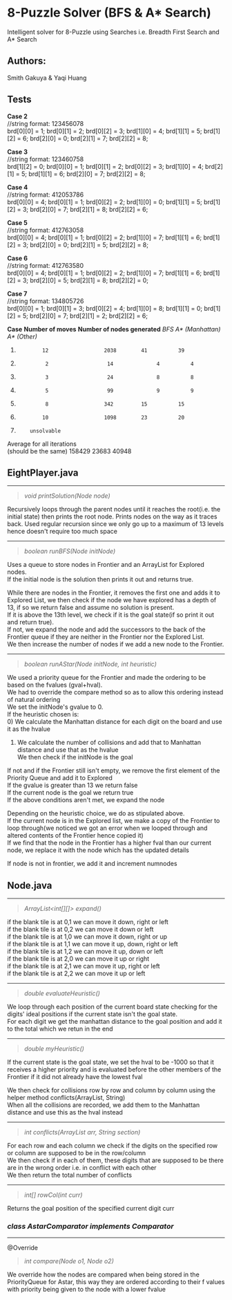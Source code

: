 # 8-Puzzle Solver (BFS & A* Search)

Intelligent solver for 8-Puzzle using Searches i.e. Breadth First Search and A* Search 

## Authors: 
Smith Gakuya & Yaqi Huang

## Tests
__Case 2__      
//string format: 123456078   
brd[0][0] = 1; brd[0][1] = 2; brd[0][2] = 3; brd[1][0] = 4; brd[1][1] = 5; brd[1][2] = 6; brd[2][0] = 0; brd[2][1] = 7; brd[2][2] = 8; 		

__Case 3__    
//string format: 123460758  	    	   
brd[1][2] = 0;  brd[0][0] = 1; brd[0][1] = 2; brd[0][2] = 3; brd[1][0] = 4; brd[2][1] = 5;  brd[1][1] = 6;  brd[2][0] = 7;  brd[2][2] = 8;		

__Case 4__		
//string format: 412053786			
brd[0][0] = 4;	brd[0][1] = 1;	brd[0][2] = 2;	brd[1][0] = 0;	brd[1][1] = 5;	brd[1][2] = 3;	brd[2][0] = 7;	brd[2][1] = 8;	brd[2][2] = 6;		

__Case 5__		
//string format: 412763058			
brd[0][0] = 4;	brd[0][1] = 1;	brd[0][2] = 2;	brd[1][0] = 7;	brd[1][1] = 6;	brd[1][2] = 3;	brd[2][0] = 0;	brd[2][1] = 5;	brd[2][2] = 8;		

__Case 6__		
//string format: 412763580			
brd[0][0] = 4;	brd[0][1] = 1;	brd[0][2] = 2;	brd[1][0] = 7;	brd[1][1] = 6;	brd[1][2] = 3;  brd[2][0] = 5;  brd[2][1] = 8;	brd[2][2] = 0;		

__Case 7__			
//string format: 134805726		
brd[0][0] = 1;	brd[0][1] = 3;  brd[0][2] = 4;	brd[1][0] = 8;	brd[1][1] = 0;	brd[1][2] = 5;	brd[2][0] = 7;	brd[2][1] = 2; brd[2][2] = 6;			

__Case__	__Number of moves__	    __Number of nodes generated__
			                    _BFS_    _A* (Manhattan)_      _A* (Other)_ 
                                                                 
 1.	            12		            2038	    41			39
 2.	             2		             14	     	     4			4
 3.	             3		             24	     	     8			8
 4.	             5		             99	     	     9			9
 5.	             8		            342		    15			15	
 6.	            10		            1098	    23			20
 7.	        unsolvable			
Average for all iterations	          
(should be the same)	158429		23683			40948


## EightPlayer.java         
_______________________________________		
> _void printSolution(Node node)_	
			
Recursively loops through the parent nodes until it reaches the root(i.e. the initial state) then
prints the root node. Prints nodes on the way as it traces back. 
Used regular recursion since we only go up to a maximum of 13 levels hence doesn't require too much 
space

_______________________________________		
> _boolean runBFS(Node initNode)_   	
	
Uses a queue to store nodes in Frontier and an ArrayList for Explored nodes.		
If the initial node is the solution then prints it out and returns true.		

While there are nodes in the Frontier, it removes the first one and adds it to Explored List, we then
check if the node we have explored has a depth of 13, if so we return false and assume no solution is 
present.		
If it is above the 13th level, we check if it is the goal state(if so print it out and return true).		
If not, we expand the node and add the successors to the back of the Frontier queue if they are neither in the Frontier nor the Explored List. 		
We then increase the number of nodes if we add a new node to the Frontier.

________________________________________________________
> _boolean runAStar(Node initNode, int heuristic)_	
	
We used a priority queue for the Frontier and made the ordering to be based on the fvalues (gval+hval). 		
We had to override the compare method so as to allow this ordering instead of natural ordering		
We set the initNode's gvalue to 0.		
If the heuristic chosen is:		
  0) We calculate the Manhattan distance for each digit on the board and use it as the hvalue		
  1) We calculate the number of collisions and add that to Manhattan distance and use that as the hvalue		
We then check if the initNode is the goal		

If not and if the Frontier still isn't empty, we remove the first element of the Priority Queue and add it to Explored		
If the gvalue is greater than 13 we return false		
If the current node is the goal we return true		
If the above conditions aren't met, we expand the node		

Depending on the heuristic choice, we do as stipulated above.		
If the current node is in the Explored list, we make a copy of the Frontier to loop through(we noticed we got an error when we looped through and altered contents of the Frontier hence copied it)		
If we find that the node in the Frontier has a higher fval than our current node, we replace it with the node which has the updated details		

If node is not in frontier, we add it and increment numnodes		


## Node.java
_____________________________________		
> _ArrayList<int[][]> expand()_	
	
if the blank tile is at 0,1 we can move it down, right or left		
if the blank tile is at 0,2 we can move it down or left		
if the blank tile is at 1,0 we can move it down, right or up		
if the blank tile is at 1,1 we can move it up, down, right or left		
if the blank tile is at 1,2 we can move it up, down or left		
if the blank tile is at 2,0 we can move it up or right 		
if the blank tile is at 2,1 we can move it up, right or left		
if the blank tile is at 2,2 we can move it up or left		

____________________________________		
> _double evaluateHeuristic()_		

We loop through each position of the current board state checking for the digits' ideal positions if the current state isn't the goal state.		
For each digit we get the manhattan distance to the goal position and add it to the total which we retun in the end		

______________________________
> _double myHeuristic()_		

If the current state is the goal state, we set the hval to be -1000 so that it receives a higher priority and is evaluated 
before the other members of the Frontier if it did not already have the lowest fval		

We then check for collisions row by row and column by column using the helper method conflicts(ArrayList<Integer>, String)		
When all the collisions are recorded, we add them to the Manhattan distance and use this as the hval instead		

_______________________________________________________________
> _int conflicts(ArrayList<Integer> arr, String section)_		

For each row and each column we check if the digits on the specified row or column are supposed to be in the row/column		
We then check if in each of them, these digits that are supposed to be there are in the wrong order i.e. in conflict with each
other		
We then return the total number of conflicts		

______________________________
> _int[] rowCol(int curr)_		

Returns the goal position of the specified current digit curr		


### _class AstarComparator implements Comparator<Node>_		
_______________________________________
@Override		
> _int compare(Node o1, Node o2)_		

We override how the nodes are compared when being stored in the PriorityQueue for Astar, this way they are ordered according to 
their f values with priority being given to the node with a lower fvalue		























